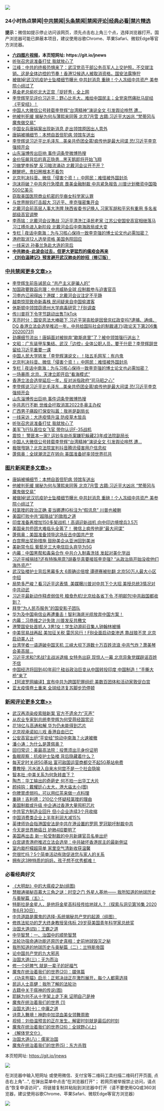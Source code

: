 ![](https://raw.githubusercontent.com/fqnews/bnews/master/64photo/fqnews-qr.jpg)

<div id="tt">
<h3>24小时热点禁闻|<a href="#%E4%B8%AD%E5%85%B1%E7%A6%81%E9%97%BB%E6%9B%B4%E5%A4%9A%E6%96%87%E7%AB%A0">中共禁闻</a>|<a href="#%E5%9B%BE%E7%89%87%E6%96%B0%E9%97%BB%E6%9B%B4%E5%A4%9A%E6%96%87%E7%AB%A0">头条禁闻</a>|<a href="#%E6%96%B0%E9%97%BB%E8%AF%84%E8%AE%BA%E6%9B%B4%E5%A4%9A%E6%96%87%E7%AB%A0">禁闻评论|<a href="#%E5%BF%85%E7%9C%8B%E7%BB%8F%E5%85%B8%E5%A5%BD%E6%96%87">经典必看|<a href="/video.md#%E7%A6%81%E7%89%87%E7%B2%BE%E9%80%89">禁片精选</a></h3>
<div><b>提示：</b>微信如提示停止访问该网页，须先点击右上角三个点，选择浏览器打开。国产浏览器可能已屏蔽本项目，建议使用谷歌Chrome、苹果Safari、微软Edge等官方浏览器。</div>
<ul>
<li><b><a href="http://d1.bdrive.tk/64.mp4" target="_blank">六四图片视频</a>，本页短网址: https://git.io/jnews</b></li>
<li><a href="/cbnews/20200731/1372648.md">听张召忠说准备打仗 我就放心了</a></li>
<li><a href="/cbnews/20200731/1372569.md">江峰：中共的终极恐惧来了：武汉党员干部公务员军人上交护照，不交就注销，这是全体边控的节奏！香港12候选人被取消资格，国安法露狰狞</a></li>
<li><a href="/topimagenews/20200731/1372770.md">被做掉!武汉抗疫护士坠楼细节曝光 中共封消息 重磅！个人冻结中共资产 美参院小组过了</a></li>
<li><a href="/baitai/20200731/1372705.md">基金老总偷吃北大正宫「捉奸秀」全上网</a></li>
<li><a href="/bannedvideo/20200731/1372612.md">李登辉罕见评价习近平：野心比毛大，难给中国民主；全党突然痛批马屁经《平安经》！</a></li>
<li><a href="/cbnews/20200731/1372624.md">中国人大微信公号转载李登辉“台湾精神”演说全文 引发舆论哗然 遭…</a></li>
<li><a href="/topimagenews/20200731/1372796.md">他被判死缓 揭秘为何与薄熙来同等 北京7月雪 古籍:习近平大凶兆 “梵蒂冈与魔鬼做交易”</a></li>
<li><a href="/headline/20200801/1372831.md">中国女兵唐娟案出现新消息 走出领馆原因出人意外</a></li>
<li><a href="/topimagenews/20200801/1372858.md">唐娟被捕细节：本想自首但犯病 领馆车送出</a></li>
<li><a href="/cbnews/20200731/1372676.md">李登辉说习近平比毛泽东...美亲共侨团全蔫!疯传他是最大间谍 恐!习近平李克强频开会</a></li>
<li><a href="/cbnews/20200731/1372670.md">山东淄博传出巨响 事件词条登微博热搜</a></li>
<li><a href="/cnnews/20200801/1372892.md">金价狂飙背后的真正隐患…黑天鹅即将开始飞翔</a></li>
<li><a href="/cbnews/20200731/1372571.md">习做梦李拆梦 反习暗流涌动 北戴河会议开不开？</a></li>
<li><a href="/ssgc/20200801/1372843.md">醒醒吧，贵妇圈根本不看包</a></li>
<li><a href="/cbnews/20200801/1372891.md">北京判决抖音、微信「侵害个资！」中网民：难怪被外国封杀</a></li>
<li><a href="/finance/20200731/1372699.md">泡沫将破？中共央行急摸底 畏美金融制裁 中共紧急报告 川普计划撤资中国吸500亿美元</a></li>
<li><a href="/worldnews/usa/20200731/1372553.md">窃取美国医院商业机密的华裔女科学家认罪</a></li>
<li><a href="/finance/20200801/1372877.md">与世界脱钩打击超大 习近平、李克强密集开会</a></li>
<li><a href="/comments/20200731/1372622.md">北戴河会前高层人事大洗牌 陕西省委书记换人 习家军胡和平另有重用 多名省部级高官调整</a></li>
<li><a href="/comments/20200731/1372663.md">李燕铭：北戴河会议激战 习近平清洗江泽民老家 江苏公安国安高官相继落马 习江搏杀进入新阶段 北戴河会后中南海政局或大变</a></li>
<li><a href="/cbnews/20200801/1372870.md">专栏 | 夜话中南海：为与习核心保持一致李克强的博士论文也必需加密？</a></li>
<li><a href="/cbnews/20200731/1372534.md">港府取消12人选举资格 美国务院回应</a></li>
<li><a href="/cbnews/20200731/1372566.md">一线采访 孙春兰急赴大连的背后</a></li>
<li><b><a href="/comments/20200211/1275071.md" target="_blank">中共肺炎-此波会过去，但更大更猛烈的瘟疫会再来</a></b></li>
<li><b><a href="/comments/20200207/1272816.md" target="_blank">《刘伯温碑记》预言避开武汉肺炎的妙招（修订版）</a></b></li>
</ul>
</div>

<div class="catlist">
<h3><a href="/cbnews/" target="_blank">中共禁闻</a><span><a href="/cbnews/" target="_blank" rel="nofollow">更多文章>></a></span></h3>
<ul>
<li><a href="/cbnews/20200801/1372693.md" target="_blank">李登辉生前告诫民众 “共产主义是骗人的”</a></li>
<li><a href="/cbnews/20200801/1372698.md" target="_blank">加国政要致函总理：中共威胁全球 应制裁参与迫害官员</a></li>
<li><a href="/cbnews/20200801/1373013.md" target="_blank">习李内讧闹得凶？港媒：北戴河会议注定不平静</a></li>
<li><a href="/cbnews/20200801/1372716.md" target="_blank">越南惊现致命新毒株 民间疑来自中国偷渡客</a></li>
<li><a href="/cbnews/20200801/1373009.md" target="_blank">休斯顿中领馆窃德州大学病毒研究？FBI调查</a></li>
<li><a href="/cbnews/20200801/1373005.md" target="_blank">传川普将下令字节跳动出售TikTok</a></li>
<li><a href="/cbnews/20200801/1372996.md" target="_blank">天亮时分：国安恶法大棒砸下,习近平哭丧脸是因曾庆红政变吗?逮捕、通缉、DQ,香港立法会选举推迟一年，中共给国际社会的制裁递刀(政论天下第206集 20200731)</a></li>
<li><a href="/cbnews/20200801/1372962.md" target="_blank">劲爆细节流出！唐娟面对被抛弃“歇斯底里”了？被中领馆强行送出？</a></li>
<li><a href="/cbnews/20200801/1372952.md" target="_blank">文昭：广东装甲车集结、武汉「边控」全体公职人员，要干什麽？李登辉辞世留给习近平重要一课</a></li>
<li><a href="/cbnews/20200801/1372895.md" target="_blank">中国人民大学转发「李登辉演说文」！陆五毛网军：有内鬼</a></li>
<li><a href="/cbnews/20200801/1372891.md" target="_blank">北京判决抖音、微信「侵害个资！」中网民：难怪被外国封杀</a></li>
<li><a href="/cbnews/20200801/1372870.md" target="_blank">专栏 | 夜话中南海：为与习核心保持一致李克强的博士论文也必需加密？</a></li>
<li><a href="/cbnews/20200801/1372869.md" target="_blank">一场暴雨 北京、天津立即开启“看海模式”</a></li>
<li><a href="/cbnews/20200731/1372799.md" target="_blank">香港立法会选举延后一年，反对派指政府“司马昭之心”</a></li>
<li><a href="/cbnews/20200731/1372676.md" target="_blank">李登辉说习近平比毛泽东&#8230;美亲共侨团全蔫!疯传他是最大间谍 恐!习近平李克强频开会</a></li>
<li><a href="/cbnews/20200731/1372670.md" target="_blank">山东淄博传出巨响 事件词条登微博热搜</a></li>
<li><a href="/cbnews/20200731/1372664.md" target="_blank">中共恶行不断 世维会吁取消其2022冬奥主办权</a></li>
<li><a href="/cbnews/20200731/1372651.md" target="_blank">广西男子痛殴打保安叫嚣：我爸是副局长</a></li>
<li><a href="/cbnews/20200731/1372649.md" target="_blank">一线采访：大连疫情升温 防疫草木皆兵</a></li>
<li><a href="/cbnews/20200731/1372648.md" target="_blank">听张召忠说准备打仗 我就放心了</a></li>
<li><a href="/cbnews/20200731/1372644.md" target="_blank">美军飞行队首位女飞官 带你认识F-35战机</a></li>
<li><a href="/cbnews/20200731/1372632.md" target="_blank">震惊！ 警匪本一家? 运钞车劫杀案嫌犯躲藏23年成法院副局长</a></li>
<li><a href="/cbnews/20200731/1372624.md" target="_blank">中国人大微信公号转载李登辉“台湾精神”演说全文 引发舆论哗然 遭…</a></li>
<li><a href="/cbnews/20200731/1372617.md" target="_blank">极限甩锅？北京法院宣判抖音腾讯侵害用户信息权</a></li>
<li><a href="/cbnews/20200731/1372615.md" target="_blank">蓬佩奥：全球潮流正在转向 美国准备好率领世界抗共</a></li>

</ul>
</div>
<div class="catlist">
<h3><a href="/topimagenews/" target="_blank">图片新闻</a><span><a href="/topimagenews/" target="_blank" rel="nofollow">更多文章>></a></span></h3>
<ul>
<li><a href="/topimagenews/20200801/1372858.md" target="_blank">唐娟被捕细节：本想自首但犯病 领馆车送出</a></li>
<li><a href="/topimagenews/20200731/1372796.md" target="_blank">他被判死缓 揭秘为何与薄熙来同等 北京7月雪 古籍:习近平大凶兆 “梵蒂冈与魔鬼做交易”</a></li>
<li><a href="/topimagenews/20200731/1372770.md" target="_blank">被做掉!武汉抗疫护士坠楼细节曝光 中共封消息 重磅！个人冻结中共资产 美参院小组过了</a></li>
<li><a href="/topimagenews/20200731/1372635.md" target="_blank">羟氯喹的政治正确 麦当娜遭IG标注为“假讯息” 川普也被删</a></li>
<li><a href="/comments/20200731/1372471.md" target="_blank">美国打败中共“超限战”的致胜之道</a></li>
<li><a href="/topimagenews/20200731/1372515.md" target="_blank">印度准备再增加150多架战机！高调迎新战机 向中印边境增兵3.5万</a></li>
<li><a href="/topimagenews/20200731/1372454.md" target="_blank">美国亲共侨团大难临头全蔫了！ 微信上疯传他是“最大间谍”</a></li>
<li><a href="/topimagenews/20200731/1372446.md" target="_blank">蓬佩奥：美国准备领导这场反击中国共产党</a></li>
<li><a href="/topimagenews/20200731/1372338.md" target="_blank">白宫祭出奖励措施 鼓励美企从亚洲回到美洲</a></li>
<li><a href="/topimagenews/20200731/1372337.md" target="_blank">美新禁令后 葡萄牙三大电信巨头弃华为5G</a></li>
<li><a href="/topimagenews/20200731/1372321.md" target="_blank">内幕：中国黑帮和毒枭合作 中共介入制毒洗钱 发起对美化学战</a></li>
<li><a href="/topimagenews/20200730/1372270.md" target="_blank">习近平喊捐钱?还有特殊用意?胡春华真要接班李克强? &#8220;从政治局开始没收他们海外资产&#8221;</a></li>
<li><a href="/topimagenews/20200730/1372227.md" target="_blank">武汉坠楼护士背后黑幕多大 6周确诊倍增 谭德赛被批翻 北京50万人最大小区中招</a></li>
<li><a href="/topimagenews/20200730/1372156.md" target="_blank">局势多严峻？看习近平这表情  美媒曝川普对中共下个大招 美授总统3情况对中共动武</a></li>
<li><a href="/topimagenews/20200730/1372152.md" target="_blank">习近平最新动作释虚弱信号 粮食危机!北京给各省下令 不明邮包!中共敌国都收到？</a></li>
<li><a href="/topimagenews/20200730/1371678.md" target="_blank">拜登“为人民币服务”的国安影子团队</a></li>
<li><a href="/topimagenews/20200730/1371159.md" target="_blank">华为及中国电信业再遭重击！智利海底光缆放弃中国方案！</a></li>
<li><a href="/topimagenews/20200730/1370225.md" target="_blank">内幕：习恭维之计失效 川普发反共檄文</a></li>
<li><a href="/topimagenews/20200730/1370126.md" target="_blank">港警国安处首抓人 3男1女！学生动源前召集人钟翰林被捕</a></li>
<li><a href="/topimagenews/20200729/1370121.md" target="_blank">中美贸易战再起 美加征关税 雷厉风行！FBI全面启动查渗透 靠战狼不灵 北京启动美人计</a></li>
<li><a href="/topimagenews/20200729/1370051.md" target="_blank">台湾学者一语道破中国天机 三峡大坝下游数十万百姓流浪 中共气炸？萧美琴会美高层…</a></li>
<li><a href="/topimagenews/20200729/1370033.md" target="_blank">习近平求和?求战?主战派退缩 女特务出庭 现惊人一幕 北京异象党媒辟谣百姓不信</a></li>
<li><a href="/topimagenews/20200729/1369885.md" target="_blank">中国经济将回到40年前!? 硅谷政治巨变从中国转投印度 中国制造！“手撕大桥”来了</a></li>
<li><a href="/topimagenews/20200729/1368682.md" target="_blank">【阿波罗网编译】宣布中共为跨国犯罪组织 美数百团体和活动家敦促白宫</a></li>
<li><a href="/topimagenews/20200729/1368377.md" target="_blank">亚太疫情卷土重来 全球经济复苏脚步恐停顿</a></li>

</ul>
</div>
<div class="catlist">
<h3><a href="/comments/" target="_blank">新闻评论</a><span><a href="/comments/" target="_blank" rel="nofollow">更多文章>></a></span></h3>
<ul>
<li><a href="/comments/20200801/1373012.md" target="_blank">武汉再添染疫索赔新案  官方不遗余力“灭声”</a></li>
<li><a href="/comments/20200801/1373011.md" target="_blank">从农业专家到总统李登辉为何受蒋经国赏识</a></li>
<li><a href="/comments/20200801/1373010.md" target="_blank">花18亿与高通和解 华为仍未能得到芯片</a></li>
<li><a href="/comments/20200801/1373003.md" target="_blank">北京视承诺如儿戏 香港自由已亡</a></li>
<li><a href="/comments/20200801/1372995.md" target="_blank">公安高官出炉“平安经”惊动中南海？火速被撤</a></li>
<li><a href="/comments/20200801/1372993.md" target="_blank">潘小涛：为什么是蓬佩奥？</a></li>
<li><a href="/comments/20200801/1372992.md" target="_blank">回归常识：美最高法院：投票须出示身份证明</a></li>
<li><a href="/comments/20200801/1372981.md" target="_blank">鱼眼观察：抗疫护士坠楼 背后隐藏着什么？</a></li>
<li><a href="/comments/20200801/1372976.md" target="_blank">每天定时关闭5G基站 富可敌国运营商都交不起5G基站电费</a></li>
<li><a href="/comments/20200801/1372975.md" target="_blank">曹教授: 污水进入自来水何尝不是一个社会隐喻</a></li>
<li><a href="/comments/20200801/1372974.md" target="_blank">智本社 :中美关系为何急转直下？</a></li>
<li><a href="/comments/20200801/1372973.md" target="_blank">陶杰：华工输出的奇葩史 何不拍一出华工大片</a></li>
<li><a href="/comments/20200801/1372970.md" target="_blank">颜纯钩：戴耀廷心太大，港大庙太小(图)</a></li>
<li><a href="/comments/20200801/1372961.md" target="_blank">你脾胃虚弱吗，可以用红茶来做一点料理</a></li>
<li><a href="/comments/20200801/1372959.md" target="_blank">重磅！吉利德：210亿个怀疑羟氯喹的理由</a></li>
<li><a href="/comments/20200801/1372951.md" target="_blank">美国制裁或升级 中企通过香港大量囤积芯片</a></li>
<li><a href="/comments/20200801/1372949.md" target="_blank">中共官方制造业回升 但小企业连续3个月收缩</a></li>
<li><a href="/comments/20200801/1372948.md" target="_blank">中国消费类企业上半年利润大减15%</a></li>
<li><a href="/comments/20200801/1372945.md" target="_blank">英律师协会指港国安法是中共在港设置的罗网 罗冠聪吁制裁中共</a></li>
<li><a href="/comments/20200801/1372927.md" target="_blank">今天是世界肺癌日  护肺4招要明了</a></li>
<li><a href="/comments/20200801/1372926.md" target="_blank">美国再出击 新一轮受制裁的中共新疆官员名单出炉</a></li>
<li><a href="/comments/20200801/1372922.md" target="_blank">白宫谴责港府推迟立法会选举：中共破坏香港民主的最新例证</a></li>
<li><a href="/comments/20200801/1372921.md" target="_blank">室内栽柠檬超简单  家里空气清新收获温馨</a></li>
<li><a href="/comments/20200801/1372901.md" target="_blank">您很忙吗？5个简单活动有效促进您与家人的关系</a></li>
<li><a href="/comments/20200801/1372896.md" target="_blank">拥有这3种特质的妈妈，孩子想不优秀都难！</a></li>

</ul>
</div>

<div class="catlist">
<h3>必看经典好文</h3>
<ul>
<li><a href="/comments/20200203/1269785.md" target="_blank">《大明劫》中的大瘟疫之劫(组图)</a></li>
<li><a href="/cbnews/20170907/819423.md" target="_blank">慧眼通揭秘百慕大三角之谜：时空之门 外星人基地—— 我所知道的地球历史与奥秘篇（五）：</a></li>
<li><a href="/comments/20200712/1359460.md" target="_blank">特斯拉是金星人，是他将金星高科技传给地球人？（探索与洞见第16集 2020年6月30日）</a></li>
<li><a href="/comments/20181209/1044543.md" target="_blank">中共道路是魔鬼的选择-系统揭秘共产党的起源（组图）</a></li>
<li><a href="/comments/20190517/1129285.md" target="_blank">修炼法轮功的芝大终身教授吴伟标 29岁获美国青年科学家总统奖</a></li>
<li><a href="/cbnews/20180310/912637.md" target="_blank">治国大道(四)：王霸之道</a></li>
<li><a href="/comments/20200605/1340202.md" target="_blank">中华智慧：一、治国中的顺势智慧</a></li>
<li><a href="/tculture/20121025/73069.md" target="_blank">法轮功宿命通功能还原历史真相：史前地球毁灭之秘</a></li>
<li><a href="/tculture/xiulian/20170614/774347.md" target="_blank">我所知道的地球历史与奥秘篇（二）：兰特斯帝国</a></li>
<li><a href="/comments/20200717/1361899.md" target="_blank">论中国共产党的九大邪恶</a></li>
<li><a href="/cbnews/20180309/912114.md" target="_blank">治国大道(三)：无为而治</a></li>
<li><a href="/funmedia/20200713/1359909.md" target="_blank">修一个好脾气 就是一辈子的好福气</a></li>
<li><a href="/comments/20180725/976787.md" target="_blank">魔鬼在统治着我们的世界(20)：媒体篇</a></li>
<li><a href="/comments/20200308/1290182.md" target="_blank">《功夫熊猫》启示：正邪决战正在激烈展开，每个人都需选择</a></li>
<li><a href="/ccpdope/20200729/1369047.md" target="_blank">民运人士高健：我所了解的法轮功</a></li>
<li><a href="/ccpdope/20200531/1337409.md" target="_blank">古籍中关于瘟神的传说(图)</a></li>
<li><a href="/ccpdope/20190803/1168965.md" target="_blank">耶稣为何不从十字架上走下来 证明自己是神</a></li>
<li><a href="/topimagenews/20180519/944624.md" target="_blank">魔鬼在统治着我们的世界 (1)</a></li>
<li><a href="/cbnews/20180316/915423.md" target="_blank">治国大道(十)：中庸之道</a></li>
<li><a href="/topimagenews/20170208/656009.md" target="_blank">诗意入舞境！神韵中加混血美女领舞周歌</a></li>
<li><a href="/comments/20200628/1351782.md" target="_blank">视频：刘伯温预言的正在发生，解密时刻就是最后的时刻</a></li>
<li><a href="/comments/20181210/1044798.md" target="_blank">魔鬼在统治着我们的世界(26)：全球野心(上)</a></li>
<li><a href="/bookwiki/20130610/138400.md" target="_blank">《解体党文化》</a></li>
<li><a href="/cbnews/20190424/914482.md" target="_blank">治国大道(八)：儒家治国</a></li>
<li><a href="/topimagenews/20180524/946967.md" target="_blank">魔鬼在统治着我们的世界(5)：东方杀戮</a></li>

</ul>
</div>

本页短网址: https://git.io/jnews

![](https://raw.githubusercontent.com/fqnews/bnews/master/64photo/fqnews-qr.jpg)

在浏览器中输入短网址 或使用微信、支付宝等二维码工具扫描二维码打开页面, 点击右上角"...", 在弹出菜单中点击“在浏览器打开”； 若网页被举报禁止访问，请点击“恢复申请访问”，将链接复制并粘贴到浏览器中打开（请不要使用QQ或360浏览器，建议使用谷歌Chrome、苹果Safari、微软Edge等官方浏览器）

![](https://raw.githubusercontent.com/fqnews/bnews/master/64photo/wx.jpg)